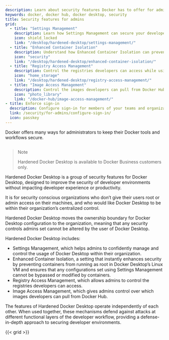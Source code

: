```yaml
---
description: Learn about security features Docker has to offer for admins 
keywords: docker, docker hub, docker desktop, security
title: Security features for admins
grid:
  - title: "Settings Management"
    description: Learn how Settings Management can secure your developers' workflows.
    icon: shield_locked
    link: "/desktop/hardened-desktop/settings-management/"
  - title: "Enhanced Container Isolation"
    description: Understand how Enhanced Container Isolation can prevent container attacks.
    icon: "security"
    link: "/desktop/hardened-desktop/enhanced-container-isolation/"
  - title: "Registry Access Management"
    description: Control the registries developers can access while using Docker Desktop.
    icon: "home_storage"
    link: "/desktop/hardened-desktop/registry-access-management/"
  - title: "Image Access Management"
    description: Control the images developers can pull from Docker Hub.
    icon: "photo_library"
    link: "/docker-hub/image-access-management/"
- title: Enforce sign-in
  description: Configure sign-in for members of your teams and organizations.
  link: /security/for-admins/configure-sign-in/
  icon: passkey
---
```



Docker offers many ways for administrators to keep their Docker tools and workflows secure. 

## 

>Note
>
>Hardened Docker Desktop is available to Docker Business customers only.

Hardened Docker Desktop is a group of security features for Docker Desktop, designed to improve the security of developer environments without impacting developer experience or productivity.

It is for security conscious organizations who don’t give their users root or admin access on their machines, and who would like Docker Desktop to be within their organization’s centralized control.

Hardened Docker Desktop moves the ownership boundary for Docker Desktop configuration to the organization, meaning that any security controls admins set cannot be altered by the user of Docker Desktop.

Hardened Docker Desktop includes:
- Settings Management, which helps admins to confidently manage and control the usage of Docker Desktop within their organization.
- Enhanced Container Isolation, a setting that instantly enhances security by preventing containers from running as root in Docker Desktop’s Linux VM and ensures that any configurations set using Settings Management cannot be bypassed or modified by containers.
- Registry Access Management, which allows admins to control the registries developers can access.
- Image Access Management, which gives admins control over which images developers can pull from Docker Hub.

The features of Hardened Docker Desktop operate independently of each other. When used together, these mechanisms defend against attacks at different functional layers of the developer workflow, providing a defense-in-depth approach to securing developer environments.

{{< grid >}}